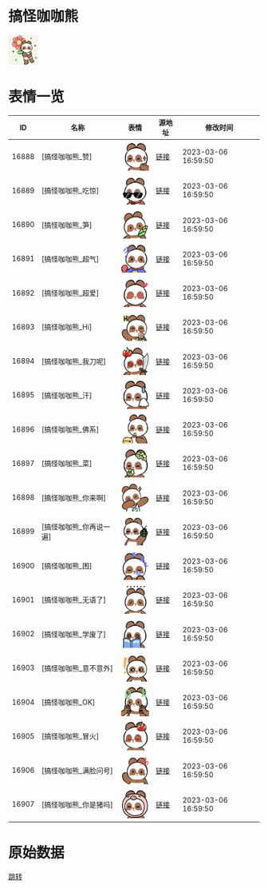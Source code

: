 # 搞怪咖咖熊

<img src="./cover.png" height="60" alt="cover" />

# 表情一览

|ID|名称|表情|源地址|修改时间|
|----|----|----|----|----|
|16888|[搞怪咖咖熊_赞]|<img src="./pic/016888_%5B搞怪咖咖熊_赞%5D.png" height="60" alt="赞"/>|[链接](https://i0.hdslb.com/bfs/garb/1811f21ba201d8226129b839b981535b84fb6b31.png)|2023-03-06 16:59:50|
|16889|[搞怪咖咖熊_吃惊]|<img src="./pic/016889_%5B搞怪咖咖熊_吃惊%5D.png" height="60" alt="吃惊"/>|[链接](https://i0.hdslb.com/bfs/garb/01596585eba4cfb85ce7bf06eb724d7a1d6f7a36.png)|2023-03-06 16:59:50|
|16890|[搞怪咖咖熊_笋]|<img src="./pic/016890_%5B搞怪咖咖熊_笋%5D.png" height="60" alt="笋"/>|[链接](https://i0.hdslb.com/bfs/garb/ef51b97d883a388c02af8633e3457939d781bd9d.png)|2023-03-06 16:59:50|
|16891|[搞怪咖咖熊_超气]|<img src="./pic/016891_%5B搞怪咖咖熊_超气%5D.png" height="60" alt="超气"/>|[链接](https://i0.hdslb.com/bfs/garb/af18231d4ae28b1f3a84675f5986f4b46d47fe46.png)|2023-03-06 16:59:50|
|16892|[搞怪咖咖熊_超爱]|<img src="./pic/016892_%5B搞怪咖咖熊_超爱%5D.png" height="60" alt="超爱"/>|[链接](https://i0.hdslb.com/bfs/garb/dcbc1474547fd1eac1fe27c348f7ff206e71af99.png)|2023-03-06 16:59:50|
|16893|[搞怪咖咖熊_Hi]|<img src="./pic/016893_%5B搞怪咖咖熊_Hi%5D.png" height="60" alt="Hi"/>|[链接](https://i0.hdslb.com/bfs/garb/658254e43c42bd6b6d2d7658f3db4ec4117826f0.png)|2023-03-06 16:59:50|
|16894|[搞怪咖咖熊_我刀呢]|<img src="./pic/016894_%5B搞怪咖咖熊_我刀呢%5D.png" height="60" alt="我刀呢"/>|[链接](https://i0.hdslb.com/bfs/garb/7fb60abaf58b8b3179748831271d852641eda1eb.png)|2023-03-06 16:59:50|
|16895|[搞怪咖咖熊_汗]|<img src="./pic/016895_%5B搞怪咖咖熊_汗%5D.png" height="60" alt="汗"/>|[链接](https://i0.hdslb.com/bfs/garb/b64df9634f721f173077ceaa7814439ae97117bf.png)|2023-03-06 16:59:50|
|16896|[搞怪咖咖熊_佛系]|<img src="./pic/016896_%5B搞怪咖咖熊_佛系%5D.png" height="60" alt="佛系"/>|[链接](https://i0.hdslb.com/bfs/garb/c795d7f1dac8d85b10a423b9d48f7416f6749218.png)|2023-03-06 16:59:50|
|16897|[搞怪咖咖熊_菜]|<img src="./pic/016897_%5B搞怪咖咖熊_菜%5D.png" height="60" alt="菜"/>|[链接](https://i0.hdslb.com/bfs/garb/432eb74e55c9de6972554faaee13c6b0d8c20fac.png)|2023-03-06 16:59:50|
|16898|[搞怪咖咖熊_你来啊]|<img src="./pic/016898_%5B搞怪咖咖熊_你来啊%5D.png" height="60" alt="你来啊"/>|[链接](https://i0.hdslb.com/bfs/garb/b5f1214518fbe56135877136c6d1ed6143a88f27.png)|2023-03-06 16:59:50|
|16899|[搞怪咖咖熊_你再说一遍]|<img src="./pic/016899_%5B搞怪咖咖熊_你再说一遍%5D.png" height="60" alt="你再说一遍"/>|[链接](https://i0.hdslb.com/bfs/garb/22ae670ac2d916024a815a3913f6acb18f2d3a42.png)|2023-03-06 16:59:50|
|16900|[搞怪咖咖熊_困]|<img src="./pic/016900_%5B搞怪咖咖熊_困%5D.png" height="60" alt="困"/>|[链接](https://i0.hdslb.com/bfs/garb/d3794eb8ed3306983aec502f923aef7f87078c5a.png)|2023-03-06 16:59:50|
|16901|[搞怪咖咖熊_无语了]|<img src="./pic/016901_%5B搞怪咖咖熊_无语了%5D.png" height="60" alt="无语了"/>|[链接](https://i0.hdslb.com/bfs/garb/5de1d9fcbf9454e587471753cac2cc8e72643f63.png)|2023-03-06 16:59:50|
|16902|[搞怪咖咖熊_学废了]|<img src="./pic/016902_%5B搞怪咖咖熊_学废了%5D.png" height="60" alt="学废了"/>|[链接](https://i0.hdslb.com/bfs/garb/3f2a32e741a6450e45e00bdc241fd4d5242bf435.png)|2023-03-06 16:59:50|
|16903|[搞怪咖咖熊_意不意外]|<img src="./pic/016903_%5B搞怪咖咖熊_意不意外%5D.png" height="60" alt="意不意外"/>|[链接](https://i0.hdslb.com/bfs/garb/4a83caa3ed7e10d8d36023a016b1020db9302c3d.png)|2023-03-06 16:59:50|
|16904|[搞怪咖咖熊_OK]|<img src="./pic/016904_%5B搞怪咖咖熊_OK%5D.png" height="60" alt="OK"/>|[链接](https://i0.hdslb.com/bfs/garb/b7ff921e2b960d0d23cca4c90b6179260bb8fce0.png)|2023-03-06 16:59:50|
|16905|[搞怪咖咖熊_冒火]|<img src="./pic/016905_%5B搞怪咖咖熊_冒火%5D.png" height="60" alt="冒火"/>|[链接](https://i0.hdslb.com/bfs/garb/6998359346753bcddbf1f2ea46e161ccb0cbe4cb.png)|2023-03-06 16:59:50|
|16906|[搞怪咖咖熊_满脸问号]|<img src="./pic/016906_%5B搞怪咖咖熊_满脸问号%5D.png" height="60" alt="满脸问号"/>|[链接](https://i0.hdslb.com/bfs/garb/8f459542fa5f578428cf79c64e72807a111cd123.png)|2023-03-06 16:59:50|
|16907|[搞怪咖咖熊_你是猪吗]|<img src="./pic/016907_%5B搞怪咖咖熊_你是猪吗%5D.png" height="60" alt="你是猪吗"/>|[链接](https://i0.hdslb.com/bfs/garb/6c6d03a2d1d1bb19a07a6a4a26c0eb29fcda6fda.png)|2023-03-06 16:59:50|

# 原始数据

[跳转](./raw.json)

